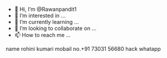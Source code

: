- 👋 Hi, I’m @Rawanpandit1
- 👀 I’m interested in ...
- 🌱 I’m currently learning ...
- 💞️ I’m looking to collaborate on ...
- 📫 How to reach me ...

<!---
Rawanpandit1/Rawanpandit1 is a ✨ special ✨ repository because its `README.md` (this file) appears on your GitHub profile.
You can click the Preview link to take a look at your changes.
--->
name rohini kumari
mobail no.+91 73031 56680
hack whatapp
